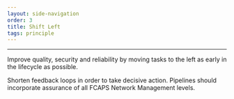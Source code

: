```yaml
---
layout: side-navigation
order: 3
title: Shift Left
tags: principle
---
```


---
Improve quality, security and reliability by moving tasks to the left as early in the lifecycle as possible.

Shorten feedback loops in order to take decisive action.
Pipelines should incorporate assurance of all FCAPS Network Management levels.